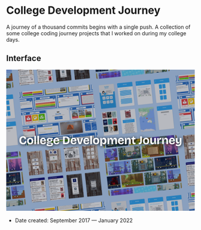 # College Development Journey
A journey of a thousand commits begins with a single push. A collection of some college coding journey projects that I worked on during my college days.

## Interface
![Interface](https://raw.githubusercontent.com/luqmanherifa/luqman-herifa-personal-portfolio-v2/main/public/works/collegedj.png)

- Date created: September 2017 — January 2022
